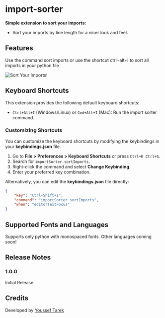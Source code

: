 # import-sorter

**Simple extension to sort your imports:**<br>
- Sort your imports by line length for a nicer look and feel.

## Features

Use the command sort imports or use the shortcut ctrl+alt+I to sort all imports in your python file

![Sort Your Imports!](https://github.com/Youssef1241/linelength-import-sorter/blob/main/demo.gif?raw=true)

## Keyboard Shortcuts

This extension provides the following default keyboard shortcuts:

- `Ctrl+Alt+I` (Windows/Linux) or `Cmd+Alt+I` (Mac): Run the import sorter command.

### Customizing Shortcuts

You can customize the keyboard shortcuts by modifying the keybindings in your **keybindings.json** file.

1. Go to **File > Preferences > Keyboard Shortcuts** or press `Ctrl+K Ctrl+S`.
2. Search for `importSorter.sortImports`.
3. Right-click the command and select **Change Keybinding**.
4. Enter your preferred key combination.

Alternatively, you can edit the **keybindings.json** file directly:

```json
{
    "key": "Ctrl+Shift+I",
    "command": "importSorter.sortImports",
    "when": "editorTextFocus"
}
```

## Supported Fonts and Languages

Supports only python with monospaced fonts. Other languages coming soon!

## Release Notes

### 1.0.0
Initial Release

## Credits
Developed by [Youssef Tarek](https://github.com/Youssef1241/import-sorter)